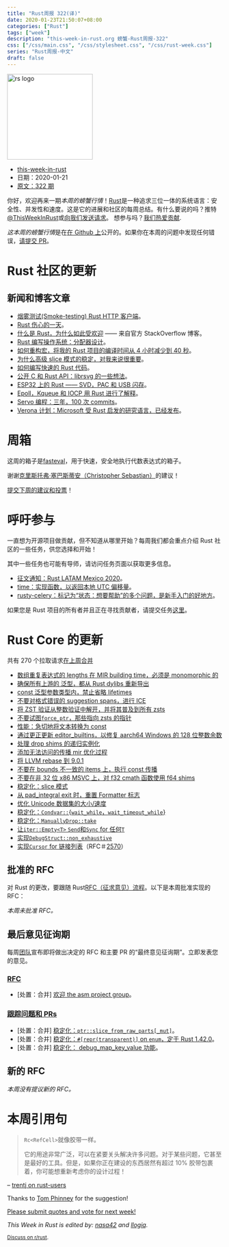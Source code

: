 ```yaml
---
title: "Rust周报 322(译)"
date: 2020-01-23T21:50:07+08:00
categories: ["Rust"]
tags: ["week"]
description: "this-week-in-rust.org 螃蟹-Rust周报-322"
css: ["/css/main.css", "/css/stylesheet.css", "/css/rust-week.css"]
series: "Rust周报-中文"
draft: false
---
```


<img src="https://www.rust-lang.org/static/images/rust-logo-blk.svg" alt="rs logo" class="medium-zoom-image" style="
    width: 200px;
    background: white;
">

- [this-week-in-rust](<(https://this-week-in-rust.org)>)
- 日期：2020-01-21
- [原文：322 期](https://this-week-in-rust.org/blog/2020/01/21/this-week-in-rust-322/)

你好，欢迎再来一期*本周的螃蟹行情*！[Rust](http://rust-lang.org)是一种追求三位一体的系统语言：安全性、并发性和速度。这是它的进展和社区的每周总结。有什么要说的吗？推特[@ThisWeekInRust](https://twitter.com/ThisWeekInRust)或[向我们发送请求](https://github.com/cmr/this-week-in-rust)。 想参与吗？[我们热爱贡献](https://github.com/rust-lang/rust/blob/master/CONTRIBUTING.md).

*这本周的螃蟹行情*是在[在 Github 上](https://github.com/cmr/this-week-in-rust)公开的。如果你在本周的问题中发现任何错误，[请提交 PR](https://github.com/cmr/this-week-in-rust/pulls)。

# Rust 社区的更新

## 新闻和博客文章

- [烟雾测试(Smoke-testing) Rust HTTP 客户端](https://medium.com/@shnatsel/smoke-testing-rust-http-clients-b8f2ee5db4e6)。
- [Rust 伤心的一天](https://words.steveklabnik.com/a-sad-day-for-rust)。
- [什么是 Rust，为什么如此受欢迎](https://stackoverflow.blog/2020/01/20/what-is-rust-and-why-is-it-so-popular/) —— 来自官方 StackOverflow 博客。
- [Rust 编写操作系统：分配器设计](https://os.phil-opp.com/allocator-designs/)。
- [如何重构宏，将我的 Rust 项目的编译时间从 4 小时减少到 40 秒](https://users.rust-lang.org/t/5-hours-to-compile-macro-what-can-i-do/36508)。
- [为什么高级 slice 模式的稳定，对我来说很重要](<https://thomashartmann.dev/blog/feature(slice_patterns)/>)。
- [如何编写快速的 Rust 代码](http://likebike.com/posts/How_To_Write_Fast_Rust_Code.html)。
- [公开 C 和 Rust API：librsvg 的一些想法](https://people.gnome.org/~federico/blog/exposing-c-and-rust-apis.html)。
- [ESP32 上的 Rust —— SVD，PAC 和 USB 闪存](https://mabez.dev/blog/posts/esp32-rust-svd-pac/)。
- [Epoll，Kqueue 和 IOCP 用 Rust 进行了解释](https://cfsamsonbooks.gitbook.io/epoll-kqueue-iocp-explained/)。
- [Servo 编程：三年，100 次 commits](https://medium.com/programming-servo/programming-servo-three-years-100-commits-a3cbfb06ff23)。
- [Verona 计划：Microsoft 受 Rust 启发的研究语言，已经发布](https://github.com/microsoft/verona)。

# 周箱

这周的箱子是[fasteval](https://crates.io/crates/fasteval)，用于快速，安全地执行代数表达式的箱子。

谢谢[克里斯托弗·塞巴斯蒂安（Christopher Sebastian）](https://users.rust-lang.org/t/crate-of-the-week/2704/705)的建议！

[提交下周的建议和投票][submit_crate]！

[submit_crate]: https://users.rust-lang.org/t/crate-of-the-week/2704

# 呼吁参与

一直想为开源项目做贡献，但不知道从哪里开始？每周我们都会重点介绍 Rust 社区的一些任务，供您选择和开始！

其中一些任务也可能有导师，请访问任务页面以获取更多信息。

- [征文通知：Rust LATAM Mexico 2020](https://www.reddit.com/r/rust/comments/em0ru8/rust_2020_a_conference_in_latin_america)。
- [time：实现函数，以返回本地 UTC 偏移量](https://github.com/time-rs/time/issues/203)。
- [rusty-celery：标记为“状态：想要帮助”的多个问题，是新手入门的好地方](https://github.com/rusty-celery/rusty-celery/issues?q=is%3Aissue+is%3Aopen+label%3A%22Status%3A+Help+Wanted%22)。

如果您是 Rust 项目的所有者并且正在寻找贡献者，请提交任务[这里][guidelines]。

[guidelines]: https://users.rust-lang.org/t/twir-call-for-participation/4821

# Rust Core 的更新

共有 270 个拉取请求[在上周合并][merged]

[merged]: https://github.com/search?q=is%3Apr+org%3Arust-lang+is%3Amerged+merged%3A2020-01-13..2020-01-20

- [数组重复表达式的 lengths 在 MIR building time，必须是 monomorphic 的](https://github.com/rust-lang/rust/pull/68285)
- [确保所有上游的 泛型，都从 Rust dylibs 重新导出](https://github.com/rust-lang/rust/pull/68277)
- [const 泛型参数类型内，禁止省略 lifetimes](https://github.com/rust-lang/rust/pull/68143)
- [不要对格式错误的 suggestion spans，进行 ICE](https://github.com/rust-lang/rust/pull/68256)
- [将 ZST 验证从整数验证中解开，并将其普及到所有 zsts](https://github.com/rust-lang/rust/pull/68219)
- [不要试图`force_ptr`，那些指向 zsts 的指针](https://github.com/rust-lang/rust/pull/68088)
- [性能：急切地将文本转换为 const](https://github.com/rust-lang/rust/pull/68118)
- [通过更正更新 editor_builtins，以修复 aarch64 Windows 的 128 位整数余数](https://github.com/rust-lang/rust/pull/68233)
- [处理 drop shims 的递归实例化](https://github.com/rust-lang/rust/pull/67731)
- [添加无法访问的传播 mir 优化过程](https://github.com/rust-lang/rust/pull/66329)
- [将 LLVM rebase 到 9.0.1](https://github.com/rust-lang/rust/pull/68030)
- [不要在 bounds 不一致的 items 上，执行 const 传播](https://github.com/rust-lang/rust/pull/67914)
- [不要在非 32 位 x86 MSVC 上，对 f32 cmath 函数使用 f64 shims](https://github.com/rust-lang/rust/pull/68033)
- [稳定化：slice 模式](https://github.com/rust-lang/rust/pull/67712)
- [从 pad_integral exit 时，重置 Formatter 标志](https://github.com/rust-lang/rust/pull/67784)
- [优化 Unicode 数据集的大小/速度](https://github.com/rust-lang/rust/pull/68232)
- [稳定化：`Condvar::`{`wait_while`，`wait_timeout_while`}](https://github.com/rust-lang/rust/pull/67076)
- [稳定化：`ManuallyDrop::take`](https://github.com/rust-lang/rust/pull/68066)
- [让`iter::Empty<T>` `Send`和`Sync` for 任何`T`](https://github.com/rust-lang/rust/pull/68348)
- [实现`DebugStruct::non_exhaustive`](https://github.com/rust-lang/rust/pull/66716)
- [实现`Cursor` for 链接列表](https://github.com/rust-lang/rust/pull/68123)（RFC＃[2570](https://rust-lang.github.io/rfcs/2570-linked-list-cursors.html)）

## 批准的 RFC

对 Rust 的更改，要跟随 Rust[RFC（征求意见）流程](https://github.com/rust-lang/rfcs#rust-rfcs)。以下是本周批准实现的 RFC：

_本周未批准 RFC。_

## 最后意见征询期

每周[团队](https://www.rust-lang.org/team.html)宣布即将做出决定的 RFC 和主要 PR 的“最终意见征询期”。立即发表您的意见。

### [RFC](https://github.com/rust-lang/rfcs/labels/final-comment-period)

- \[处置：合并] [欢迎 the asm project group](https://github.com/rust-lang/rfcs/pull/2836)。

### [跟踪问题和 PRs](https://github.com/rust-lang/rust/labels/final-comment-period)

- \[处置：合并] [稳定化：`ptr::slice_from_raw_parts[_mut]`](https://github.com/rust-lang/rust/pull/68234)。
- \[处置：合并] [稳定化：`#[repr(transparent)]` on `enum`，定于 Rust 1.42.0](https://github.com/rust-lang/rust/pull/68122)。
- \[处置：合并] [稳定化： debug_map_key_value 功能](https://github.com/rust-lang/rust/pull/68200)。

## 新的 RFC

_本周没有提议新的 RFC。_

# 本周引用句

> `Rc<RefCell>`就像胶带一样。
>
> 它的用途非常广泛，可以在紧要关头解决许多问题。对于某些问题，它甚至是最好的工具。但是，如果你正在建设的东西居然有超过 10% 胶带包裹着，你可能想重新考虑你的设计过程！

– [trentj on rust-users](https://users.rust-lang.org/t/why-do-all-docs-say-refcell-is-bad/37086/22)

Thanks to [Tom Phinney](https://users.rust-lang.org/t/twir-quote-of-the-week/328/798) for the suggestion!

[Please submit quotes and vote for next week!](https://users.rust-lang.org/t/twir-quote-of-the-week/328)

_This Week in Rust is edited by: [nasa42](https://github.com/nasa42) and [llogiq](https://github.com/llogiq)._

<small>[Discuss on r/rust](https://www.reddit.com/r/rust/comments/esbf8h/this_week_in_rust_322/).</small>
